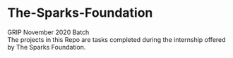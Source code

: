 # The-Sparks-Foundation
GRIP November 2020 Batch \
The projects in this Repo are tasks completed during the internship offered by The Sparks Foundation.
